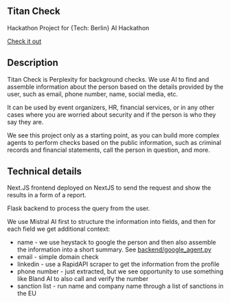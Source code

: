 ## Titan Check
Hackathon Project for {Tech: Berlin} AI Hackathon

[Check it out](https://titan-check.vercel.app/)

## Description

Titan Check is Perplexity for background checks. 
We use AI to find and assemble information about the person based on the details provided by the user, such as email, phone number, name, social media, etc.

It can be used by event organizers, HR, financial services, or in any other cases where you are worried about security and if the person is who they say they are.

We see this project only as a starting point, as you can build more complex agents to perform checks based on the public information, such as criminal records and financial statements, call the person in question, and more.


## Technical details
Next.JS frontend deployed on NextJS to send the request and show the results in a form of a report.

Flask backend to process the query from the user.

We use Mistral AI first to structure the information into fields, and then for each field we get additional context: 
- name - we use heystack to google the person and then also assemble the information into a short summary. See [backend/google_agent.py](backend/google_agent.py)
- email - simple domain check
- linkedin - use a RapidAPI scraper to get the information from the profile
- phone number - just extracted, but we see opportunity to use something like Bland AI to also call and verify the number
- sanction list - run name and company name through a list of sanctions in the EU

